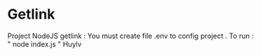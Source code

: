 ﻿# Getlink 
 Project NodeJS getlink : 
 You must create file .env to config project .
 To run : " node index.js " 
 Huylv
